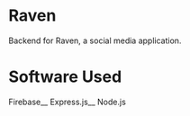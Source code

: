 # Raven

Backend for Raven, a social media application.


# Software Used

Firebase__
Express.js__
Node.js
